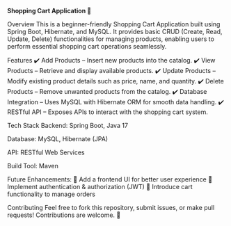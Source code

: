 **Shopping Cart Application 🛒**



Overview
This is a beginner-friendly Shopping Cart Application built using Spring Boot, Hibernate, and MySQL. It provides basic CRUD (Create, Read, Update, Delete) functionalities for managing products, enabling users to perform essential shopping cart operations seamlessly.

Features
✔️ Add Products – Insert new products into the catalog.
✔️ View Products – Retrieve and display available products.
✔️ Update Products – Modify existing product details such as price, name, and quantity.
✔️ Delete Products – Remove unwanted products from the catalog.
✔️ Database Integration – Uses MySQL with Hibernate ORM for smooth data handling.
✔️ RESTful API – Exposes APIs to interact with the shopping cart system.

Tech Stack
Backend: Spring Boot, Java 17

Database: MySQL, Hibernate (JPA)

API: RESTful Web Services

Build Tool: Maven

Future Enhancements:
🚀 Add a frontend UI for better user experience
🚀 Implement authentication & authorization (JWT)
🚀 Introduce cart functionality to manage orders

Contributing
Feel free to fork this repository, submit issues, or make pull requests! Contributions are welcome. 🎉

